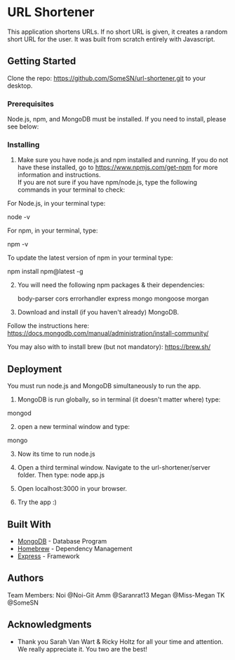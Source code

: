 # URL Shortener

This application shortens URLs. If no short URL is given, it creates a random short URL for the user. It was built from scratch entirely with Javascript.


## Getting Started

Clone the repo: https://github.com/SomeSN/url-shortener.git to your desktop.

### Prerequisites
Node.js, npm, and MongoDB must be installed. If you need to install, please see below: 

### Installing

1. Make sure you have node.js and npm installed and running. If you do not have these installed, go to https://www.npmjs.com/get-npm for more information and instructions.  
If you are not sure if you have npm/node.js, type the following commands in your terminal to check:

For Node.js, in your terminal type:

node -v

For npm, in your terminal, type:

npm -v

To update the latest version of npm in your terminal type:

npm install npm@latest -g


2. You will need the following npm packages & their dependencies:     

    body-parser
    cors
    errorhandler
    express
    mongo
    mongoose
    morgan


3. Download and install (if you haven't already) MongoDB.

Follow the instructions here: https://docs.mongodb.com/manual/administration/install-community/

You may also with to install brew (but not mandatory): https://brew.sh/


## Deployment
You must run node.js and MongoDB simultaneously to run the app.

1. MongoDB is run globally, so in terminal (it doesn't matter where) type:

mongod

2. open a new terminal window and type:

 mongo

3. Now its time to run node.js

4. Open a third terminal window. Navigate to the
url-shortener/server folder. Then type:
node app.js

5. Open localhost:3000 in your browser.

6. Try the app :)

## Built With

* [MongoDB](https://docs.mongodb.com/) - Database Program
* [Homebrew](https://brew.sh/) - Dependency Management
* [Express](https://expressjs.com/) - Framework


## Authors
Team Members:
Noi @Noi-Git
Amm @Saranrat13
Megan @Miss-Megan
TK @SomeSN


## Acknowledgments

* Thank you Sarah Van Wart & Ricky Holtz for all your time and attention. We really appreciate it. You two are the best!
